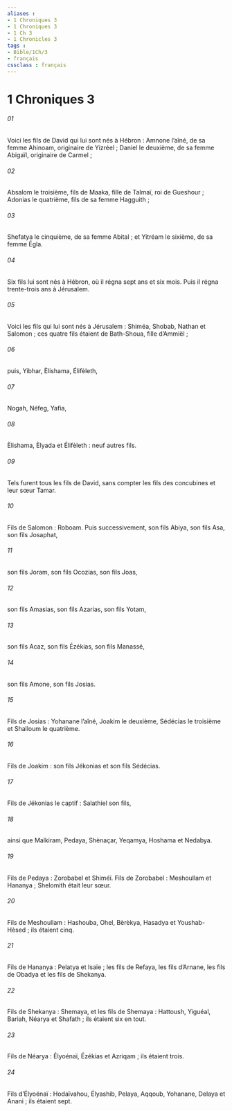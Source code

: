 ```yaml
---
aliases : 
- 1 Chroniques 3
- 1 Chroniques 3
- 1 Ch 3
- 1 Chronicles 3
tags : 
- Bible/1Ch/3
- français
cssclass : français
---
```


# 1 Chroniques 3

###### 01
Voici les fils de David qui lui sont nés à Hébron : Amnone l’aîné, de sa femme Ahinoam, originaire de Yizréel ; Daniel le deuxième, de sa femme Abigaïl, originaire de Carmel ;
###### 02
Absalom le troisième, fils de Maaka, fille de Talmaï, roi de Gueshour ; Adonias le quatrième, fils de sa femme Hagguith ;
###### 03
Shefatya le cinquième, de sa femme Abital ; et Yitréam le sixième, de sa femme Égla.
###### 04
Six fils lui sont nés à Hébron, où il régna sept ans et six mois. Puis il régna trente-trois ans à Jérusalem.
###### 05
Voici les fils qui lui sont nés à Jérusalem : Shiméa, Shobab, Nathan et Salomon ; ces quatre fils étaient de Bath-Shoua, fille d’Ammiël ;
###### 06
puis, Yibhar, Èlishama, Élifèleth,
###### 07
Nogah, Néfeg, Yafia,
###### 08
Èlishama, Èlyada et Élifèleth : neuf autres fils.
###### 09
Tels furent tous les fils de David, sans compter les fils des concubines et leur sœur Tamar.
###### 10
Fils de Salomon : Roboam. Puis successivement, son fils Abiya, son fils Asa, son fils Josaphat,
###### 11
son fils Joram, son fils Ocozias, son fils Joas,
###### 12
son fils Amasias, son fils Azarias, son fils Yotam,
###### 13
son fils Acaz, son fils Ézékias, son fils Manassé,
###### 14
son fils Amone, son fils Josias.
###### 15
Fils de Josias : Yohanane l’aîné, Joakim le deuxième, Sédécias le troisième et Shalloum le quatrième.
###### 16
Fils de Joakim : son fils Jékonias et son fils Sédécias.
###### 17
Fils de Jékonias le captif : Salathiel son fils,
###### 18
ainsi que Malkiram, Pedaya, Shènaçar, Yeqamya, Hoshama et Nedabya.
###### 19
Fils de Pedaya : Zorobabel et Shiméï. Fils de Zorobabel : Meshoullam et Hananya ; Shelomith était leur sœur.
###### 20
Fils de Meshoullam : Hashouba, Ohel, Bèrèkya, Hasadya et Youshab-Hèsed ; ils étaient cinq.
###### 21
Fils de Hananya : Pelatya et Isaïe ; les fils de Refaya, les fils d’Arnane, les fils de Obadya et les fils de Shekanya.
###### 22
Fils de Shekanya : Shemaya, et les fils de Shemaya : Hattoush, Yiguéal, Bariah, Néarya et Shafath ; ils étaient six en tout.
###### 23
Fils de Néarya : Élyoénaï, Ézékias et Azriqam ; ils étaient trois.
###### 24
Fils d’Élyoénaï : Hodaïvahou, Élyashib, Pelaya, Aqqoub, Yohanane, Delaya et Anani ; ils étaient sept.
